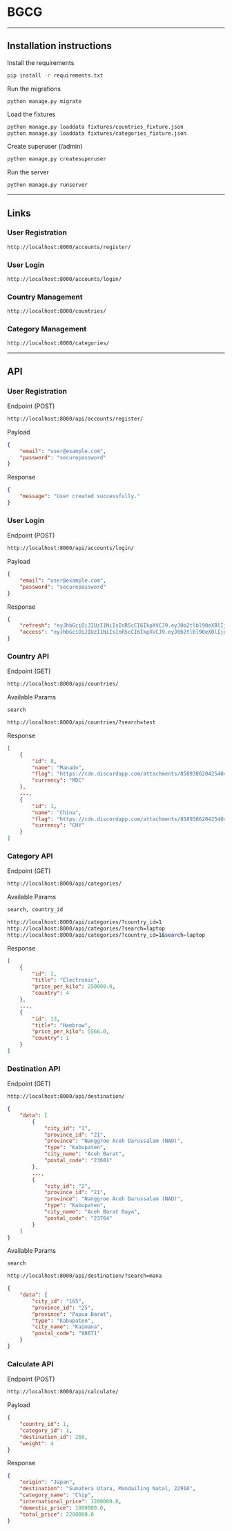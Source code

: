 # BGCG

---

## Installation instructions

Install the requirements

```bash
pip install -r requirements.txt
```

Run the migrations

```
python manage.py migrate
```

Load the fixtures

```bash
python manage.py loaddata fixtures/countries_fixture.json
python manage.py loaddata fixtures/categories_fixture.json
```

Create superuser (/admin)

```bash
python manage.py createsuperuser
```

Run the server

```bash
python manage.py runserver
```

---

## Links

### User Registration

```bash
http://localhost:8000/accounts/register/
```

### User Login

```bash
http://localhost:8000/accounts/login/
```

### Country Management

```bash
http://localhost:8000/countries/
```

### Category Management

```bash
http://localhost:8000/categories/
```

---

## API 

### User Registration

Endpoint (POST)

```bash
http://localhost:8000/api/accounts/register/
```

Payload

```json
{
    "email": "user@example.com",
    "password": "securepassword"
}
```

Response

```json
{
    "message": "User created successfully."
}
```

### User Login

Endpoint (POST)

```bash
http://localhost:8000/api/accounts/login/
```

Payload

```json
{
    "email": "user@example.com",
    "password": "securepassword"
}
```

Response

```json
{
    "refresh": "eyJhbGciOiJIUzI1NiIsInR5cCI6IkpXVCJ9.eyJ0b2tlbl90eXBlIjoicmVmcmVzaCIsImV4cCI6MTcwMjU2NTU2MCwiaWF0IjoxNzAyNDc5MTYwLCJqdGkiOiJjYjQxMzU3ZTNiOTk0YzlkOTNkMmRiMjgzYzE5NDhjZSIsInVzZXJfaWQiOjR9.A4iQ5ZWrYNMgWfLpj5g6hUo2exh3T8pPtUGldhAtT8k",
    "access": "eyJhbGciOiJIUzI1NiIsInR5cCI6IkpXVCJ9.eyJ0b2tlbl90eXBlIjoiYWNjZXNzIiwiZXhwIjoxNzAyNDc5NDYwLCJpYXQiOjE3MDI0NzkxNjAsImp0aSI6IjVkMzE5ZmNiOGU0NzQxYjg4YTI2YjRhNjYyZjM4ODY5IiwidXNlcl9pZCI6NH0.8BCTGPVuvQnWLo3e3KuaVuo3QYtv7rCKHXGP011FPcI"
}
```

### Country API

Endpoint (GET)

```bash
http://localhost:8000/api/countries/
```

Available Params

```bash
search
```

```bash
http://localhost:8000/api/countries/?search=test
```

Response

```json
[
    {
        "id": 8,
        "name": "Manado",
        "flag": "https://cdn.discordapp.com/attachments/858938620425404426/1184047780155641906/China.svg",
        "currency": "MDC"
    },
    ...,
    {
        "id": 1,
        "name": "China",
        "flag": "https://cdn.discordapp.com/attachments/858938620425404426/1184047780155641906/China.svg",
        "currency": "CHY"
    }
]
```

### Category  API

Endpoint (GET)

```bash
http://localhost:8000/api/categories/
```

Available Params

```bash
search, country_id
```

```bash
http://localhost:8000/api/categories/?country_id=1
http://localhost:8000/api/categories/?search=laptop
http://localhost:8000/api/categories/?country_id=1&search=laptop
```

Response

```json
[
    {
        "id": 1,
        "title": "Electronic",
        "price_per_kilo": 250000.0,
        "country": 4
    },
    ...,
    {
        "id": 13,
        "title": "Hambrow",
        "price_per_kilo": 5566.0,
        "country": 1
    }
]
```

### Destination API

Endpoint (GET)

```bash
http://localhost:8000/api/destination/
```

```json
{
    "data": [
        {
            "city_id": "1",
            "province_id": "21",
            "province": "Nanggroe Aceh Darussalam (NAD)",
            "type": "Kabupaten",
            "city_name": "Aceh Barat",
            "postal_code": "23681"
        },
        ...,
        {
            "city_id": "2",
            "province_id": "21",
            "province": "Nanggroe Aceh Darussalam (NAD)",
            "type": "Kabupaten",
            "city_name": "Aceh Barat Daya",
            "postal_code": "23764"
        }
    ]
}
```

Available Params

```bash
search
```

```bash
http://localhost:8000/api/destination/?search=mana
```

```json
{
    "data": {
        "city_id": "165",
        "province_id": "25",
        "province": "Papua Barat",
        "type": "Kabupaten",
        "city_name": "Kaimana",
        "postal_code": "98671"
    }
}
```

### Calculate API

Endpoint (POST)

```bash
http://localhost:8000/api/calculate/
```

Payload

```json
{
    "country_id": 1,
    "category_id": 1,
    "destination_id": 268,
    "weight": 4
}
```

Response

```json
{
    "origin": "Japan",
    "destination": "Sumatera Utara, Mandailing Natal, 22916",
    "category_name": "Chip",
    "international_price": 1200000.0,
    "domestic_price": 1080000.0,
    "total_price": 2280000.0
}
```
